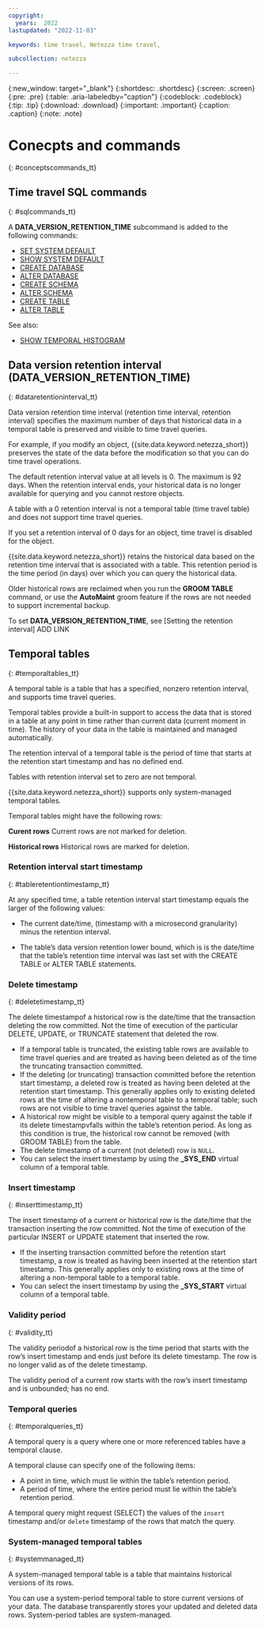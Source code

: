 ```yaml
---
copyright:
  years:  2022
lastupdated: "2022-11-03"

keywords: time travel, Netezza time travel,

subcollection: netezza

---
```


{:new_window: target="_blank"}
{:shortdesc: .shortdesc}
{:screen: .screen}
{:pre: .pre}
{:table: .aria-labeledby="caption"}
{:codeblock: .codeblock}
{:tip: .tip}
{:download: .download}
{:important: .important}
{:caption: .caption}
{:note: .note}

# Conecpts and commands
{: #conceptscommands_tt}

## Time travel SQL commands
{: #sqlcommands_tt}

A **DATA_VERSION_RETENTION_TIME** subcommand is added to the following commands:

- [SET SYSTEM DEFAULT](https://www.ibm.com/docs/en/netezza?topic=npsscr-set-system-default-2)
- [SHOW SYSTEM DEFAULT](https://www.ibm.com/docs/en/netezza?topic=npsscr-show-system-default-2)
- [CREATE DATABASE](https://www.ibm.com/docs/en/netezza?topic=npsscr-create-database-2)
- [ALTER DATABASE](https://www.ibm.com/docs/en/netezza?topic=npsscr-alter-database-2)
- [CREATE SCHEMA](https://www.ibm.com/docs/en/netezza?topic=npsscr-create-schema-2)
- [ALTER SCHEMA](https://www.ibm.com/docs/en/netezza?topic=npsscr-alter-schema-2)
- [CREATE TABLE](https://www.ibm.com/docs/en/netezza?topic=npsscr-create-table-2)
- [ALTER TABLE](https://www.ibm.com/docs/en/netezza?topic=npsscr-alter-table-2)

See also:

- [SHOW TEMPORAL HISTOGRAM](https://www.ibm.com/docs/en/netezza?topic=reference-show-temporal-histogram)

## Data version retention interval (**DATA_VERSION_RETENTION_TIME**)
{: #dataretentioninterval_tt}

Data version retention time interval (retention time interval, retention interval) specifies the maximum number of days that historical data in a temporal table is preserved and visible to time travel queries.

For example, if you modify an object, {{site.data.keyword.netezza_short}} preserves the state of the data before the modification so that you can do time travel operations.

The default retention interval value at all levels is 0. The maximum is 92 days. When the retention interval ends, your historical data is no longer available for querying and you cannot restore objects.

A table with a 0 retention interval is not a temporal table (time travel table) and does not support time travel queries.

If you set a retention interval of 0 days for an object, time travel is disabled for the object.

{{site.data.keyword.netezza_short}} retains the historical data based on the retention time interval that is associated with a table. This retention period is the time period (in days) over which you can query the historical data.

Older historical rows are reclaimed when you run the **GROOM TABLE** command, or use the **AutoMaint** groom feature if the rows are not needed to support incremental backup.

To set **DATA_VERSION_RETENTION_TIME**, see [Setting the retention interval] ADD LINK

## Temporal tables
{: #temporaltables_tt}

A temporal table is a table that has a specified, nonzero retention interval, and supports time travel queries.

Temporal tables provide a built-in support to access the data that is stored in a table at any point in time rather than current data (current moment in time). The history of your data in the table is maintained and managed automatically.

The retention interval of a temporal table is the period of time that starts at the retention start timestamp and has no defined end.

Tables with retention interval set to zero are not temporal.

{{site.data.keyword.netezza_short}} supports only system-managed temporal tables.

Temporal tables might have the following rows:

**Curent rows**
Current rows are not marked for deletion.

**Historical rows**
Historical rows are marked for deletion.

### Retention interval start timestamp
{: #tableretentiontimestamp_tt}

At any specified time, a table retention interval start timestamp equals the larger of the following values:

- The current date/time, (timestamp with a microsecond granularity) minus the retention interval.

- The table’s data version retention lower bound, which is is the date/time that the table’s retention time interval was last set with the CREATE TABLE or ALTER TABLE statements.

### Delete timestamp
{: #deletetimestamp_tt}

The delete timestampof a historical row is the date/time that the transaction deleting the row committed. Not the time of execution of the particular DELETE, UPDATE, or TRUNCATE statement that deleted the row.

- If a temporal table is truncated, the existing table rows are available to time travel queries and are treated as having been deleted as of the time the truncating transaction committed.
- If the deleting (or truncating) transaction committed before the retention start timestamp, a deleted row is treated as having been deleted at the retention start timestamp. This generally applies only to existing deleted rows at the time of altering a nontemporal table to a temporal table; such rows are not visible to time travel queries against the table.
- A historical row might be visible to a temporal query against the table if its delete timestampvfalls within the table’s retention period. As long as this condition is true, the historical row cannot be removed (with GROOM TABLE) from the table.
- The delete timestamp of a current (not deleted) row is `NULL`.
- You can select the insert timestamp by using the **_SYS_END** virtual column of a temporal table.

### Insert timestamp
{: #inserttimestamp_tt}

The insert timestamp of a current or historical row is the date/time that the transaction inserting the row committed. Not the time of execution of the particular INSERT or UPDATE statement that inserted the row.

- If the inserting transaction committed  before  the  retention  start timestamp, a row is treated as having been inserted at the retention start timestamp. This generally applies only to existing rows at the time of altering a non-temporal table to a temporal table.
- You can select the insert timestamp by using the **_SYS_START** virtual column of a temporal table.

### Validity period
{: #validity_tt}

The validity periodof a historical row is the time period that starts with the row’s insert timestamp and ends just before its delete timestamp. The row is no longer valid as of the delete timestamp.

The validity period of a current row starts with the row’s insert timestamp and is unbounded; has no end.

### Temporal queries
{: #temporalqueries_tt}

A temporal query is a query where one or more referenced tables have a temporal clause.

A temporal clause can specify one of the following items:

- A point in time, which must lie within the table’s retention period.
- A period of time, where the entire period must lie within the table’s retention period.

A temporal query might request (SELECT) the values of the `insert` timestamp and/or `delete` timestamp of the rows that match the query.

### System-managed temporal tables
{: #systemmanaged_tt}

A system-managed temporal table is a table that maintains historical versions of its rows.

You can use a system-period temporal table to store current versions of your data. The database transparently stores your updated and deleted data rows. System-period tables are system-managed.

